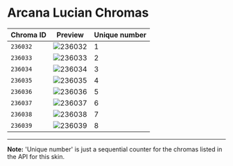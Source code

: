 # Arcana Lucian Chromas

| Chroma ID | Preview | Unique number |
|---|---|---|
| `236032` | ![236032](https://raw.communitydragon.org/latest/plugins/rcp-be-lol-game-data/global/default/v1/champion-chroma-images/236/236032.png) | 1 |
| `236033` | ![236033](https://raw.communitydragon.org/latest/plugins/rcp-be-lol-game-data/global/default/v1/champion-chroma-images/236/236033.png) | 2 |
| `236034` | ![236034](https://raw.communitydragon.org/latest/plugins/rcp-be-lol-game-data/global/default/v1/champion-chroma-images/236/236034.png) | 3 |
| `236035` | ![236035](https://raw.communitydragon.org/latest/plugins/rcp-be-lol-game-data/global/default/v1/champion-chroma-images/236/236035.png) | 4 |
| `236036` | ![236036](https://raw.communitydragon.org/latest/plugins/rcp-be-lol-game-data/global/default/v1/champion-chroma-images/236/236036.png) | 5 |
| `236037` | ![236037](https://raw.communitydragon.org/latest/plugins/rcp-be-lol-game-data/global/default/v1/champion-chroma-images/236/236037.png) | 6 |
| `236038` | ![236038](https://raw.communitydragon.org/latest/plugins/rcp-be-lol-game-data/global/default/v1/champion-chroma-images/236/236038.png) | 7 |
| `236039` | ![236039](https://raw.communitydragon.org/latest/plugins/rcp-be-lol-game-data/global/default/v1/champion-chroma-images/236/236039.png) | 8 |

---

**Note:** 'Unique number' is just a sequential counter for the chromas listed in the API for this skin.